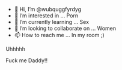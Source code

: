 - 👋 Hi, I’m @wubquggfyrdyg
- 👀 I’m interested in ... Porn
- 🌱 I’m currently learning ... Sex
- 💞️ I’m looking to collaborate on ... Women
- 📫 How to reach me ... In my room ;)

<!--- Do u like porn too?
wubquggfyrdyg/wubquggfyrdyg is a ✨ special ✨ repository because its `README.md` (this file) appears on your GitHub profile.
You can click the Preview link to take a look at your changes.
---> Uhhhhh
Fuck me Daddy!!

